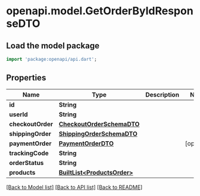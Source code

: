 # openapi.model.GetOrderByIdResponseDTO

## Load the model package
```dart
import 'package:openapi/api.dart';
```

## Properties
Name | Type | Description | Notes
------------ | ------------- | ------------- | -------------
**id** | **String** |  | 
**userId** | **String** |  | 
**checkoutOrder** | [**CheckoutOrderSchemaDTO**](CheckoutOrderSchemaDTO.md) |  | 
**shippingOrder** | [**ShippingOrderSchemaDTO**](ShippingOrderSchemaDTO.md) |  | 
**paymentOrder** | [**PaymentOrderDTO**](PaymentOrderDTO.md) |  | [optional] 
**trackingCode** | **String** |  | 
**orderStatus** | **String** |  | 
**products** | [**BuiltList&lt;ProductsOrder&gt;**](ProductsOrder.md) |  | 

[[Back to Model list]](../README.md#documentation-for-models) [[Back to API list]](../README.md#documentation-for-api-endpoints) [[Back to README]](../README.md)


